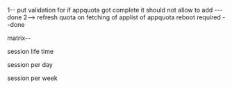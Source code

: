 1-- put validation for if appquota got complete it should not allow to add ---done
2--> refresh quota on fetching of applist of appquota reboot required --done



matrix--

session life time  

session per day  

session per week  

